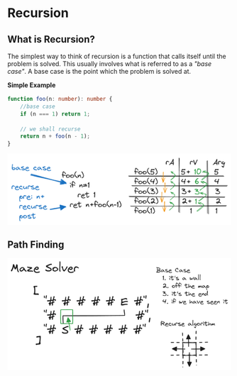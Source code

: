 # Recursion

## What is Recursion?

The simplest way to think of recursion is a function that calls itself until the problem is solved. This usually involves what is referred to as a _"base case"_. A base case is the point which the problem is solved at.

**Simple Example**

```typescript
function foo(n: number): number {
    //base case
    if (n === 1) return 1;

    // we shall recurse
    return n + foo(n - 1);
}
```

![recursion](./images/recursion.excalidraw.png)

## Path Finding

![path finding](./images/path-finding.excalidraw.png)
